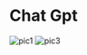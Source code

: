 # Chat Gpt 
 
![pic1](https://user-images.githubusercontent.com/89120915/226816759-8184d43c-7197-435a-b1c3-53a02636c12b.jpeg)
![pic3](https://user-images.githubusercontent.com/89120915/226817033-547ab50d-308a-4e5d-8f03-5329ccb1e0b9.jpeg)
